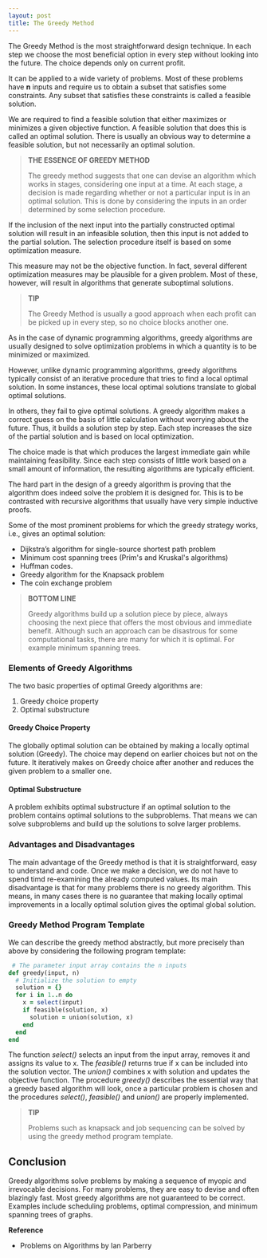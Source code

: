 ```yaml
---
layout: post
title: The Greedy Method
---
```


The Greedy Method is the most straightforward design technique. In each step we choose the most beneficial option in every step without looking into the future. The choice depends only on current profit.

It can be applied to a wide variety of problems. Most of these problems have **n** inputs and require us to obtain a subset that satisfies some constraints. Any subset that satisfies these constraints is called a feasible solution. 

We are required to find a feasible solution that either maximizes or minimizes a given objective function. A feasible solution that does this is called an optimal solution. There is usually an obvious way to determine a feasible solution, but not necessarily an optimal solution.

<blockquote class="note">
  <strong>THE ESSENCE OF GREEDY METHOD</strong> 
  <p>
    The greedy method suggests that one can devise an algorithm which works in stages, considering one input at a time. At each stage, a decision is made regarding whether or not a particular input is in an optimal solution. This is done by considering the inputs in an order determined by some selection procedure.
  </p>
</blockquote>

If the inclusion of the next input into the partially constructed optimal solution will result in an infeasible solution, then this input is not added to the partial solution. The selection procedure itself is based on some optimization measure. 

This measure may not be the objective function. In fact, several different optimization measures may be plausible for a given problem. Most of these, however, will result in algorithms that generate suboptimal solutions.

<blockquote class="note">
  <strong>TIP</strong> 
  <p>
    The Greedy Method is usually a good approach when each profit can be picked up in every step, so no choice blocks another one.
  </p>
</blockquote>

As in the case of dynamic programming algorithms, greedy algorithms are usually designed to solve optimization problems in which a quantity is to be minimized or maximized. 

However, unlike dynamic programming algorithms, greedy algorithms typically consist of an iterative procedure that tries to find a local optimal solution. In some instances, these local optimal solutions translate to global optimal solutions. 

In others, they fail to give optimal solutions. A greedy algorithm makes a correct guess on the basis of little calculation without worrying about the future. Thus, it builds a solution step by step. Each step increases the size of the partial solution and is based on local optimization. 

The choice made is that which produces the largest immediate gain while maintaining feasibility. Since each step consists of little work based on a small amount of information, the resulting algorithms are typically efficient. 

The hard part in the design of a greedy algorithm is proving that the algorithm does indeed solve the problem it is designed for. This is to be contrasted with recursive algorithms that usually have very simple inductive proofs.

Some of the most prominent problems for which the greedy strategy works, i.e., gives an optimal solution: 

- Dijkstra’s algorithm for single-source shortest path problem
- Minimum cost spanning trees (Prim's and Kruskal's algorithms)
- Huffman codes.
- Greedy algorithm for the Knapsack problem
- The coin exchange problem

<blockquote class="note">
  <strong>BOTTOM LINE</strong> 
  <p>
    Greedy algorithms build up a solution piece by piece, always choosing the next piece that offers the most obvious and immediate benefit. Although such an approach can be disastrous for some computational tasks, there are many for which it is optimal. For example minimum spanning trees.
  </p>
</blockquote>

### Elements of Greedy Algorithms

The two basic properties of optimal Greedy algorithms are:

1. Greedy choice property
2. Optimal substructure

#### Greedy Choice Property

The globally optimal solution can be obtained by making a locally optimal solution (Greedy). The choice may depend on earlier choices but not on the future. It iteratively makes on Greedy choice after another and reduces the given problem to a smaller one.

#### Optimal Substructure

A problem exhibits optimal substructure if an optimal solution to the problem contains optimal solutions to the subproblems. That means we can solve subproblems and build up the solutions to solve larger problems.

### Advantages and Disadvantages

The main advantage of the Greedy method is that it is straightforward, easy to understand and code. Once we make a decision, we do not have to spend timd re-examining the already computed values. Its main disadvantage is that for many problems there is no greedy algorithm. This means, in many cases there is no guarantee that making locally optimal improvements in a locally optimal solution gives the optimal global solution.

### Greedy Method Program Template

We can describe the greedy method abstractly, but more precisely than above by considering the following program template:

```ruby
 # The parameter input array contains the n inputs
def greedy(input, n)
  # Initialize the solution to empty
  solution = {}
  for i in 1..n do
    x = select(input)
    if feasible(solution, x)
      solution = union(solution, x)
    end
  end
end
```

The function _select()_ selects an input from the input array, removes it and assigns its value to x. The _feasible()_ returns true if x can be included into the solution vector. The _union()_ combines x with solution and updates the objective function. The procedure _greedy()_ describes the essential way that a greedy based algorithm will look, once a particular problem is chosen and the procedures _select()_, _feasible()_ and _union()_ are properly implemented.

<blockquote class="note">
  <strong>TIP</strong> 
  <p>
    Problems such as knapsack and job sequencing can be solved by using the greedy method program template.
  </p>
</blockquote>

## Conclusion

Greedy algorithms solve problems by making a sequence of myopic and irrevocable decisions. For many problems, they are easy to devise and often blazingly fast. Most greedy algorithms are not guaranteed to be correct. Examples include scheduling problems, optimal compression, and minimum spanning trees of graphs.

**Reference**

- Problems on Algorithms by Ian Parberry
